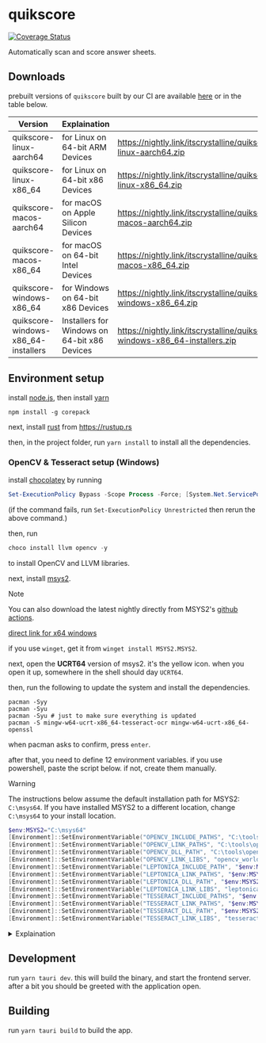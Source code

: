# quikscore

[![Coverage Status](https://coveralls.io/repos/github/itscrystalline/quikscore/badge.svg)](https://coveralls.io/github/itscrystalline/quikscore)

Automatically scan and score answer sheets.

## Downloads

prebuilt versions of `quikscore` built by our CI are available
[here](https://nightly.link/itscrystalline/quikscore/workflows/cd.yaml/main?preview)
or in the table below.

| Version                             | Explaination                                 | Link                                                                                                         |
| ----------------------------------- | -------------------------------------------- | ------------------------------------------------------------------------------------------------------------ |
| quikscore-linux-aarch64             | for Linux on 64-bit ARM Devices              | https://nightly.link/itscrystalline/quikscore/workflows/cd.yaml/main/quikscore-linux-aarch64.zip             |
| quikscore-linux-x86_64              | for Linux on 64-bit x86 Devices              | https://nightly.link/itscrystalline/quikscore/workflows/cd.yaml/main/quikscore-linux-x86_64.zip              |
| quikscore-macos-aarch64             | for macOS on Apple Silicon Devices           | https://nightly.link/itscrystalline/quikscore/workflows/cd.yaml/main/quikscore-macos-aarch64.zip             |
| quikscore-macos-x86_64              | for macOS on 64-bit Intel Devices            | https://nightly.link/itscrystalline/quikscore/workflows/cd.yaml/main/quikscore-macos-x86_64.zip              |
| quikscore-windows-x86_64            | for Windows on 64-bit x86 Devices            | https://nightly.link/itscrystalline/quikscore/workflows/cd.yaml/main/quikscore-windows-x86_64.zip            |
| quikscore-windows-x86_64-installers | Installers for Windows on 64-bit x86 Devices | https://nightly.link/itscrystalline/quikscore/workflows/cd.yaml/main/quikscore-windows-x86_64-installers.zip |

## Environment setup

install [node.js](https://nodejs.org/en/download), then install
[yarn](https://yarnpkg.com/getting-started/install)

```shell
npm install -g corepack
```

next, install [rust](https://www.rust-lang.org/) from https://rustup.rs

then, in the project folder, run `yarn install` to install all the dependencies.

### OpenCV & Tesseract setup (Windows)

install [chocolatey](https://chocolatey.org/install) by running

```powershell
Set-ExecutionPolicy Bypass -Scope Process -Force; [System.Net.ServicePointManager]::SecurityProtocol = [System.Net.ServicePointManager]::SecurityProtocol -bor 3072; iex ((New-Object System.Net.WebClient).DownloadString('https://community.chocolatey.org/install.ps1'))
```

(if the command fails, run `Set-ExecutionPolicy Unrestricted` then rerun the
above command.)

then, run

```powershell
choco install llvm opencv -y
```

to install OpenCV and LLVM libraries.

next, install [msys2](https://www.msys2.org/).

> [!NOTE]
> You can also download the latest nightly directly from MSYS2's
> [github actions](https://github.com/msys2/msys2-installer/releases/latest).
>
> [direct link for x64 windows](https://github.com/msys2/msys2-installer/releases/download/nightly-x86_64/msys2-x86_64-latest.exe)
>
> if you use `winget`, get it from `winget install MSYS2.MSYS2`.

next, open the **UCRT64** version of msys2. it's the yellow icon. when you open it up, somewhere in the shell should day `UCRT64`.

then, run the following to update the system and install the dependencies.

```shell
pacman -Syy
pacman -Syu
pacman -Syu # just to make sure everything is updated
pacman -S mingw-w64-ucrt-x86_64-tesseract-ocr mingw-w64-ucrt-x86_64-openssl
```
when pacman asks to confirm, press `enter`.

after that, you need to define 12 environment variables. if you use powershell,
paste the script below. if not, create them manually.

> [!WARNING]
> The instructions below assume the default installation path for MSYS2:
> `C:\msys64`. If you have installed MSYS2 to a different location, change
> `C:\msys64` to your install location.

```powershell
$env:MSYS2="C:\msys64"
[Environment]::SetEnvironmentVariable("OPENCV_INCLUDE_PATHS", "C:\tools\opencv\build\include", "User")
[Environment]::SetEnvironmentVariable("OPENCV_LINK_PATHS", "C:\tools\opencv\build\x64\vc16\lib", "User")
[Environment]::SetEnvironmentVariable("OPENCV_DLL_PATH", "C:\tools\opencv\build\x64\vc16\bin", "User")
[Environment]::SetEnvironmentVariable("OPENCV_LINK_LIBS", "opencv_world4110", "User")
[Environment]::SetEnvironmentVariable("LEPTONICA_INCLUDE_PATH", "$env:MSYS2\ucrt64\include", "User")
[Environment]::SetEnvironmentVariable("LEPTONICA_LINK_PATHS", "$env:MSYS2\ucrt64\lib", "User")
[Environment]::SetEnvironmentVariable("LEPTONICA_DLL_PATH", "$env:MSYS2\ucrt64\bin", "User")
[Environment]::SetEnvironmentVariable("LEPTONICA_LINK_LIBS", "leptonica", "User")
[Environment]::SetEnvironmentVariable("TESSERACT_INCLUDE_PATHS", "$env:MSYS2\ucrt64\include", "User")
[Environment]::SetEnvironmentVariable("TESSERACT_LINK_PATHS", "$env:MSYS2\ucrt64\lib", "User")
[Environment]::SetEnvironmentVariable("TESSERACT_DLL_PATH", "$env:MSYS2\ucrt64\bin", "User")
[Environment]::SetEnvironmentVariable("TESSERACT_LINK_LIBS", "tesseract", "User")
```

<details>
<summary> Explaination </summary>

`OPENCV_INCLUDE_PATHS`: Set to `C:\tools\opencv\build\include`

> This tells the compiler where to find OpenCV header files (`.h` / `.hpp`) when
> building.

`OPENCV_LINK_PATHS`: Set to `C:\tools\opencv\build\x64\vc16\lib`

> This tells the linker where to find OpenCV static or import libraries (`.lib`)
> for linking.

`OPENCV_DLL_PATH`: Set to `C:\tools\opencv\build\x64\vc16\bin`

> This points to the directory containing OpenCV dynamic libraries (`.dll`) to
> be bundled with the app.

`OPENCV_LINK_LIBS`: Set to `opencv_world4110`

> The actual OpenCV library name to link against. Use the base name without
> `lib` prefix or extension.

`LEPTONICA_INCLUDE_PATH`: Set to `C:\msys64\ucrt64\include`

> Location of Leptonica header files. Required for compilation of code using
> Leptonica.

`LEPTONICA_LINK_PATHS`: Set to `C:\msys64\ucrt64\lib`

> Directory containing Leptonica import libraries (`.a` or `.lib`) for linking.

`LEPTONICA_DLL_PATH`: Set to `C:\msys64\ucrt64\bin`

> Directory containing the Leptonica DLLs to be bundled with the app.

`LEPTONICA_LINK_LIBS`: Set to `leptonica`

> Library name for linking. The build system will convert this into the
> appropriate linker flag.

`TESSERACT_INCLUDE_PATHS`: Set to `C:\msys64\ucrt64\include`

> Tesseract header file location. Needed for compilation.

`TESSERACT_LINK_PATHS`: Set to `C:\msys64\ucrt64\lib`

> Directory containing Tesseract import libraries for linking.

`TESSERACT_DLL_PATH`: Set to `C:\msys64\ucrt64\bin`

> Directory containing Tesseract DLLs to be bundled with the app.

`TESSERACT_LINK_LIBS`: Set to `tesseract`

> The library name used by the linker to resolve Tesseract symbols.

</details>

## Development

run `yarn tauri dev`. this will build the binary, and start the frontend server.
after a bit you should be greeted with the application open.

## Building

run `yarn tauri build` to build the app.

